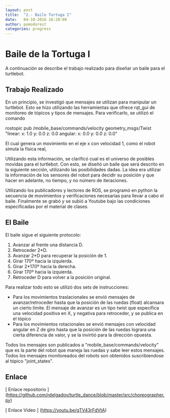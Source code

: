 ```yaml
---
layout: post
title:  "2.- Baile Tortuga I"
date:   04-10-2016 16:20:00
author: pomodorest
categories: progress
---
```


# Baile de la Tortuga I

A continuación se describe el trabajo realizado para diseñar un baile para el turtlebot. 

## Trabajo Realizado

En un principio, se investigó que mensajes se utilizan para manipular un turtlebot. Esto se hizo utilizando las herramientas que
ofrece rqt_gui de monitoreo de tópicos y tipos de mensajes. Para verificarlo, se utilizó el comando

  rostopic pub /mobile_base/commands/velocity geometry_msgs/Twist "linear:
  x: 1.0
  y: 0.0
  z: 0.0
  angular:
  x: 0.0
  y: 0.0
  z: 0.0" 
  
El cual genera un movimiento en el eje x con velocidad 1, como el robot simula la física real, 

Utilizando esta información, se clarificó cual es el universo de posibles movidas para el turtlebot. Con esto, se diseñó un baile
que será descrito en la siguiente sección, utilizando las posibilidades dadas. La idea era utilizar la información de los 
sensores del robot para decidir su posición y que hacer en adelante, no tiempo, y no número de iteraciones. 

Utilizando los publicadores y lectores de ROS, se programó en python la secuencia de movimientos y verificaciones necesarias 
para llevar a cabo el baile. Finalmente se grabó y se subió a Youtube bajo las condiciones especificadas por el material de 
clases. 

## El Baile

El baile sigue el siguiente protocolo:

1. Avanzar al frente una distancia D.
2. Retroceder 2*D.
3. Avanzar 2*D para recuperar la posición de 1.
4. Girar 170º hacia la izquierda.
5. Girar 2*170º hacia la derecha.
6. Girar 170º hacia la izquierda.
7. Retroceder D para volver a la posición original.

Para realizar todo esto se utilizó dos sets de instrucciones:
* Para los movimientos traslacionales se envió mensajes de avanzar/retroceder hasta que la posición de las ruedas (float) 
alcansara un cierto límite. 
  El mensaje de avanzar es un tipo twist que especifica una velocidad positiva en X, y negativa para retroceder, y se publica
  en el tópico 
* Para los movimientos rotacionales se envió mensajes con velocidad angular en Z de giro hasta que la posición de las ruedas 
lograra una cierta diferencia de valor, y se la invirtió para la dirección opuesta. 

Todos los mensajes son publicados a "mobile_base/commands/velocity" que es la parte del robot que maneja las ruedas y sabe 
leer estos mensajes.
Todos los mensajes monitoreados del robots son obtenidos suscribiendose al tópico "joint_states".

## Enlace

[ Enlace repositorio ] (https://github.com/rdelgadov/turtle_dance/blob/master/src/choreographer.py)

[ Enlace Video ] (https://youtu.be/gTV43rFdVtA)



